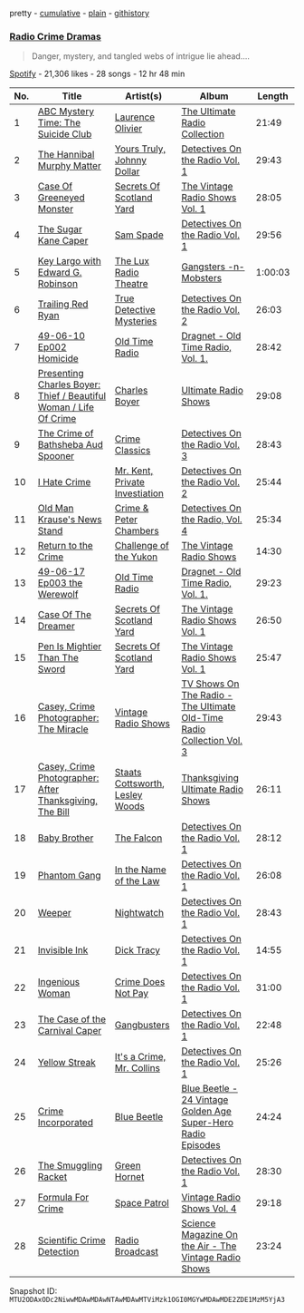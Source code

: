 pretty - [cumulative](/playlists/cumulative/37i9dQZF1DXddisSfoYY5n.md) - [plain](/playlists/plain/37i9dQZF1DXddisSfoYY5n) - [githistory](https://github.githistory.xyz/mackorone/spotify-playlist-archive/blob/main/playlists/plain/37i9dQZF1DXddisSfoYY5n)

### [Radio Crime Dramas](https://open.spotify.com/playlist/37i9dQZF1DXddisSfoYY5n)

> Danger, mystery, and tangled webs of intrigue lie ahead....

[Spotify](https://open.spotify.com/user/spotify) - 21,306 likes - 28 songs - 12 hr 48 min

| No. | Title | Artist(s) | Album | Length |
|---|---|---|---|---|
| 1 | [ABC Mystery Time: The Suicide Club](https://open.spotify.com/track/1yZGK9STRtUZh9SGxoYeqh) | [Laurence Olivier](https://open.spotify.com/artist/67ONR17eAcuRMcqsLqc0M5) | [The Ultimate Radio Collection](https://open.spotify.com/album/2wdk7EYQrV5jnDwFRCRUsW) | 21:49 |
| 2 | [The Hannibal Murphy Matter](https://open.spotify.com/track/3pRms1PQpXYN31td2sVw10) | [Yours Truly, Johnny Dollar](https://open.spotify.com/artist/1PHZAu1uPZ1rYGxSFOOXbf) | [Detectives On the Radio Vol\. 1](https://open.spotify.com/album/1ti8PMyIFG9D5KpF9Jivdw) | 29:43 |
| 3 | [Case Of Greeneyed Monster](https://open.spotify.com/track/1xWYmQwHdRQ26Gx0pC9rnb) | [Secrets Of Scotland Yard](https://open.spotify.com/artist/3WD5rXrPAGH8jXKOJNclJY) | [The Vintage Radio Shows Vol\. 1](https://open.spotify.com/album/47yo8GUAco5ktiX4KuzWnW) | 28:05 |
| 4 | [The Sugar Kane Caper](https://open.spotify.com/track/28NHOYG55GO5svWR86ERm9) | [Sam Spade](https://open.spotify.com/artist/73u5j4IPSOHa766tNI3QLu) | [Detectives On the Radio Vol\. 1](https://open.spotify.com/album/1ti8PMyIFG9D5KpF9Jivdw) | 29:56 |
| 5 | [Key Largo with Edward G\. Robinson](https://open.spotify.com/track/6QHMG07WQMHnq5YtRCh0WO) | [The Lux Radio Theatre](https://open.spotify.com/artist/2kVpl3DifUdHLilmhpYZJF) | [Gangsters \-n\- Mobsters](https://open.spotify.com/album/6OM4bToxNp3fl5EUti7Vlg) | 1:00:03 |
| 6 | [Trailing Red Ryan](https://open.spotify.com/track/4cb6bLDeWMXfTvDbFiPcc6) | [True Detective Mysteries](https://open.spotify.com/artist/7rQfu7QMvgafFrLRSHh7E6) | [Detectives On the Radio Vol\. 2](https://open.spotify.com/album/03XTOsicHo5lLka4sLfee2) | 26:03 |
| 7 | [49\-06\-10 Ep002 Homicide](https://open.spotify.com/track/2Jux6WUfsy4C3ilLsvR7e6) | [Old Time Radio](https://open.spotify.com/artist/6wwYTix3vGx8ejA7YsF656) | [Dragnet \- Old Time Radio, Vol\. 1.](https://open.spotify.com/album/2YJn57wshYENh0v3dvF3M5) | 28:42 |
| 8 | [Presenting Charles Boyer: Thief / Beautiful Woman / Life Of Crime](https://open.spotify.com/track/3MYJRyYXPJ9wdMF5mLd1RI) | [Charles Boyer](https://open.spotify.com/artist/6LBUGX8ISsCGQwxPfqgNCk) | [Ultimate Radio Shows](https://open.spotify.com/album/5fFh2GLX196ZU13rR0hIC7) | 29:08 |
| 9 | [The Crime of Bathsheba Aud Spooner](https://open.spotify.com/track/02Wgtj4mun383meFAaAwo8) | [Crime Classics](https://open.spotify.com/artist/4GiJsum1z7jtwNjI76GN74) | [Detectives On the Radio Vol\. 3](https://open.spotify.com/album/5X4IBufymrvBjbKVkT39hP) | 28:43 |
| 10 | [I Hate Crime](https://open.spotify.com/track/3AcCwQFi7PWKdy17xvio3n) | [Mr\. Kent, Private Investiation](https://open.spotify.com/artist/61UJd3adluRMk6JXeXU3e0) | [Detectives On the Radio Vol\. 2](https://open.spotify.com/album/03XTOsicHo5lLka4sLfee2) | 25:44 |
| 11 | [Old Man Krause's News Stand](https://open.spotify.com/track/36ZuRobdRHyakkPBa50X7i) | [Crime & Peter Chambers](https://open.spotify.com/artist/7Iw3eoWtnRiYuojShZKElE) | [Detectives On the Radio, Vol\. 4](https://open.spotify.com/album/5Iu2UmrG1OFrG9HztKgAcA) | 25:34 |
| 12 | [Return to the Crime](https://open.spotify.com/track/67TtV8G6t009krcTyLbnpm) | [Challenge of the Yukon](https://open.spotify.com/artist/6S45RcSCN1iqiZTar0BueQ) | [The Vintage Radio Shows](https://open.spotify.com/album/5Ul92j9jNTHhIqtKrCCtJj) | 14:30 |
| 13 | [49\-06\-17 Ep003 the Werewolf](https://open.spotify.com/track/4FtfxT9azqdhx8KQchepUV) | [Old Time Radio](https://open.spotify.com/artist/6wwYTix3vGx8ejA7YsF656) | [Dragnet \- Old Time Radio, Vol\. 1.](https://open.spotify.com/album/2YJn57wshYENh0v3dvF3M5) | 29:23 |
| 14 | [Case Of The Dreamer](https://open.spotify.com/track/140G4YvyLkXzwxcEIYO5DG) | [Secrets Of Scotland Yard](https://open.spotify.com/artist/3WD5rXrPAGH8jXKOJNclJY) | [The Vintage Radio Shows Vol\. 1](https://open.spotify.com/album/47yo8GUAco5ktiX4KuzWnW) | 26:50 |
| 15 | [Pen Is Mightier Than The Sword](https://open.spotify.com/track/5DzRKjYnxAwp6bnH5JZmkb) | [Secrets Of Scotland Yard](https://open.spotify.com/artist/3WD5rXrPAGH8jXKOJNclJY) | [The Vintage Radio Shows Vol\. 1](https://open.spotify.com/album/47yo8GUAco5ktiX4KuzWnW) | 25:47 |
| 16 | [Casey, Crime Photographer: The Miracle](https://open.spotify.com/track/1GliOppIcIyql609v8G5X6) | [Vintage Radio Shows](https://open.spotify.com/artist/3xdwqYsfZTDjQ5UDlUsN9p) | [TV Shows On The Radio \- The Ultimate Old\-Time Radio Collection Vol\. 3](https://open.spotify.com/album/6QQG5Saxn6k43UXitFY9Bq) | 29:43 |
| 17 | [Casey, Crime Photographer: After Thanksgiving, The Bill](https://open.spotify.com/track/2tajiH1mBqIffgqEXcg1nO) | [Staats Cottsworth](https://open.spotify.com/artist/1yDnHqjyQkj9yco0e57Qt3), [Lesley Woods](https://open.spotify.com/artist/77GrlRcYGcAKsjnnXLH3Rf) | [Thanksgiving Ultimate Radio Shows](https://open.spotify.com/album/1et7H8RbnGKMpjtG2IutT1) | 26:11 |
| 18 | [Baby Brother](https://open.spotify.com/track/4TWwYpo8ksolWTwCijXbAB) | [The Falcon](https://open.spotify.com/artist/62hkavJWqxha9qiRxMf02g) | [Detectives On the Radio Vol\. 1](https://open.spotify.com/album/1ti8PMyIFG9D5KpF9Jivdw) | 28:12 |
| 19 | [Phantom Gang](https://open.spotify.com/track/4nJjvfRUb6z3pqaWaqt3m7) | [In the Name of the Law](https://open.spotify.com/artist/1vLtY7dsLskCP2lDNJwmm0) | [Detectives On the Radio Vol\. 1](https://open.spotify.com/album/1ti8PMyIFG9D5KpF9Jivdw) | 26:08 |
| 20 | [Weeper](https://open.spotify.com/track/0Kw8EaGctHTiW4uL62skoz) | [Nightwatch](https://open.spotify.com/artist/48tAmpCBHKksnnpsNtKoWz) | [Detectives On the Radio Vol\. 1](https://open.spotify.com/album/1ti8PMyIFG9D5KpF9Jivdw) | 28:43 |
| 21 | [Invisible Ink](https://open.spotify.com/track/6gbRWQU7AVKh3T93gbNcD6) | [Dick Tracy](https://open.spotify.com/artist/4hl968J2P5oE7fKGvFh3Eg) | [Detectives On the Radio Vol\. 1](https://open.spotify.com/album/1ti8PMyIFG9D5KpF9Jivdw) | 14:55 |
| 22 | [Ingenious Woman](https://open.spotify.com/track/65RBDzdjugx3FZkCOS607N) | [Crime Does Not Pay](https://open.spotify.com/artist/5OJlxyDIvZlvnWiTq2zlkb) | [Detectives On the Radio Vol\. 1](https://open.spotify.com/album/1ti8PMyIFG9D5KpF9Jivdw) | 31:00 |
| 23 | [The Case of the Carnival Caper](https://open.spotify.com/track/1COlaKuBwUvLYfPfov1ae4) | [Gangbusters](https://open.spotify.com/artist/25Gj8W9use522s8zigBXxV) | [Detectives On the Radio Vol\. 1](https://open.spotify.com/album/1ti8PMyIFG9D5KpF9Jivdw) | 22:48 |
| 24 | [Yellow Streak](https://open.spotify.com/track/5DFwNtjyln2LLV4URtfPFP) | [It's a Crime, Mr\. Collins](https://open.spotify.com/artist/05fJ6y7Xtrhj4OuIZupVNi) | [Detectives On the Radio Vol\. 1](https://open.spotify.com/album/1ti8PMyIFG9D5KpF9Jivdw) | 25:26 |
| 25 | [Crime Incorporated](https://open.spotify.com/track/7GRTv4o6HfoJnQUbARFvRt) | [Blue Beetle](https://open.spotify.com/artist/4EsS5fE5HeajETOp5RxqhX) | [Blue Beetle \- 24 Vintage Golden Age Super\-Hero Radio Episodes](https://open.spotify.com/album/30nVaudph9LpzHrf4aByhG) | 24:24 |
| 26 | [The Smuggling Racket](https://open.spotify.com/track/276ZJ4q5tDU9jZGJ9PesTP) | [Green Hornet](https://open.spotify.com/artist/7g2A4jatGULyGjCKVBVSmn) | [Detectives On the Radio Vol\. 1](https://open.spotify.com/album/1ti8PMyIFG9D5KpF9Jivdw) | 28:30 |
| 27 | [Formula For Crime](https://open.spotify.com/track/7cz2huzT2KPIQrD9xS8Rl7) | [Space Patrol](https://open.spotify.com/artist/3QjwjZAXF1ciK2ZLahGyg7) | [Vintage Radio Shows Vol\. 4](https://open.spotify.com/album/3xIm7B2ztfiGzlRAWjzXxH) | 29:18 |
| 28 | [Scientific Crime Detection](https://open.spotify.com/track/3InwGvaCosDeNkQ7QOuRoZ) | [Radio Broadcast](https://open.spotify.com/artist/0LM8bKzU4Oob6U4dU3gXQT) | [Science Magazine On the Air \- The Vintage Radio Shows](https://open.spotify.com/album/7tJlRjr64JGhZJ2Ez8HQrC) | 23:24 |

Snapshot ID: `MTU2ODAxODc2NiwwMDAwMDAwNTAwMDAwMTViMzk1OGI0MGYwMDAwMDE2ZDE1MzM5YjA3`